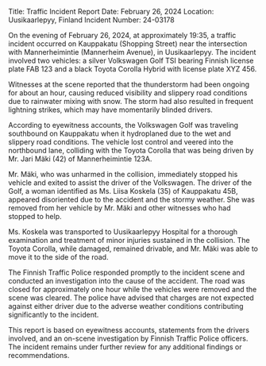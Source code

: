  Title: Traffic Incident Report
Date: February 26, 2024
Location: Uusikaarlepyy, Finland
Incident Number: 24-03178

On the evening of February 26, 2024, at approximately 19:35, a traffic incident occurred on Kauppakatu (Shopping Street) near the intersection with Mannerheimintie (Mannerheim Avenue), in Uusikaarlepyy. The incident involved two vehicles: a silver Volkswagen Golf TSI bearing Finnish license plate FAB 123 and a black Toyota Corolla Hybrid with license plate XYZ 456.

Witnesses at the scene reported that the thunderstorm had been ongoing for about an hour, causing reduced visibility and slippery road conditions due to rainwater mixing with snow. The storm had also resulted in frequent lightning strikes, which may have momentarily blinded drivers.

According to eyewitness accounts, the Volkswagen Golf was traveling southbound on Kauppakatu when it hydroplaned due to the wet and slippery road conditions. The vehicle lost control and veered into the northbound lane, colliding with the Toyota Corolla that was being driven by Mr. Jari Mäki (42) of Mannerheimintie 123A.

Mr. Mäki, who was unharmed in the collision, immediately stopped his vehicle and exited to assist the driver of the Volkswagen. The driver of the Golf, a woman identified as Ms. Liisa Koskela (35) of Kauppakatu 45B, appeared disoriented due to the accident and the stormy weather. She was removed from her vehicle by Mr. Mäki and other witnesses who had stopped to help.

Ms. Koskela was transported to Uusikaarlepyy Hospital for a thorough examination and treatment of minor injuries sustained in the collision. The Toyota Corolla, while damaged, remained drivable, and Mr. Mäki was able to move it to the side of the road.

The Finnish Traffic Police responded promptly to the incident scene and conducted an investigation into the cause of the accident. The road was closed for approximately one hour while the vehicles were removed and the scene was cleared. The police have advised that charges are not expected against either driver due to the adverse weather conditions contributing significantly to the incident.

This report is based on eyewitness accounts, statements from the drivers involved, and an on-scene investigation by Finnish Traffic Police officers. The incident remains under further review for any additional findings or recommendations.